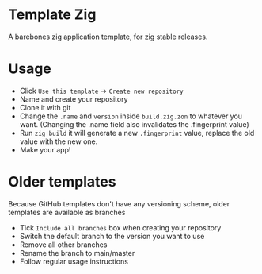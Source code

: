 # Template Zig
A barebones zig application template, for zig stable releases.

# Usage
- Click `Use this template` -> `Create new repository`
- Name and create your repository
- Clone it with git
- Change the `.name` and `version` inside `build.zig.zon` to whatever you want. (Changing the .name field also invalidates the .fingerprint value)
- Run `zig build` it will generate a new `.fingerprint` value, replace the old value with the new one.
- Make your app!

# Older templates
Because GitHub templates don't have any versioning scheme, older templates are available as branches  
- Tick `Include all branches` box when creating your repository
- Switch the default branch to the version you want to use
- Remove all other branches
- Rename the branch to main/master
- Follow regular usage instructions

